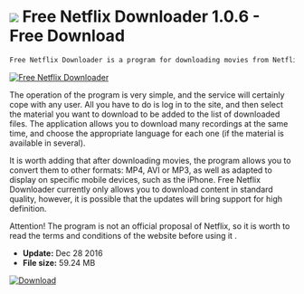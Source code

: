 # ![](https://cdn.softexe.net/static/icon/win.gif) Free Netflix Downloader 1.0.6 - Free Download

```sh
Free Netflix Downloader is a program for downloading movies from Netflix to your computer. This will allow you to later view your favorite series and movies without access to the Internet. The application is not an official proposal of Netflix.
```
[![Free Netflix Downloader](https://gallery.dpcdn.pl/imgc/Tools/73097/g_-_420x350_1.5_-_x20161228132247_0.png)](https://softexe.net/win/internet/file-downloader/free-netflix-downloader:ppbda.html)

The operation of the program is very simple, and the service will certainly cope with any user. All you have to do is log in to the site, and then select the material you want to download to be added to the list of downloaded files. The application allows you to download many recordings at the same time, and choose the appropriate language for each one (if the material is available in several).
 
 It is worth adding that after downloading movies, the program allows you to convert them to other formats: MP4, AVI or MP3, as well as adapted to display on specific mobile devices, such as the iPhone. Free Netflix Downloader currently only allows you to download content in standard quality, however, it is possible that the updates will bring support for high definition.
 
 Attention!
 The program is not an official proposal of Netflix, so it is worth to read the terms and conditions of the website before using it .


- **Update:** Dec 28 2016
- **File size:** 59.24 MB

[![Download](https://cdn.softexe.net/static/img/download.png)](https://softexe.net/win/internet/file-downloader/free-netflix-downloader:ppbda.html)

